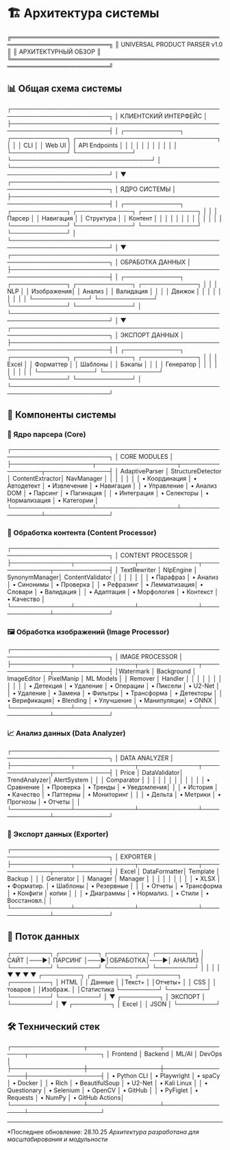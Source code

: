 # 🏗️ Архитектура системы

╔═════════════════════════════════════════════════════════════════════════╗
║                    UNIVERSAL PRODUCT PARSER v1.0                       ║
║                     АРХИТЕКТУРНЫЙ ОБЗОР                                ║
╚═════════════════════════════════════════════════════════════════════════╝

## 📊 Общая схема системы

┌─────────────────────────────────────────────────────────────────────────┐
│                        КЛИЕНТСКИЙ ИНТЕРФЕЙС                            │
├─────────────────────────────────────────────────────────────────────────┤
│  ┌─────────────┐  ┌─────────────┐  ┌─────────────────────────────────┐  │
│  │    CLI      │  │   Web UI    │  │       API Endpoints            │  │
│  │             │  │             │  │                                 │  │
│  └─────────────┘  └─────────────┘  └─────────────────────────────────┘  │
└─────────────────────────────────────────────────────────────────────────┘
                                    │
                                    ▼
┌─────────────────────────────────────────────────────────────────────────┐
│                          ЯДРО СИСТЕМЫ                                  │
├─────────────────────────────────────────────────────────────────────────┤
│  ┌─────────────┐  ┌─────────────┐  ┌─────────────┐  ┌─────────────┐    │
│  │   Парсер    │  │  Навигация  │  │  Структура  │  │  Контент    │    │
│  │             │  │             │  │             │  │             │    │
│  └─────────────┘  └─────────────┘  └─────────────┘  └─────────────┘    │
└─────────────────────────────────────────────────────────────────────────┘
                                    │
                                    ▼
┌─────────────────────────────────────────────────────────────────────────┐
│                     ОБРАБОТКА ДАННЫХ                                   │
├─────────────────────────────────────────────────────────────────────────┤
│  ┌─────────────┐  ┌─────────────┐  ┌─────────────┐  ┌─────────────┐    │
│  │    NLP      │  │  Изображения│  │   Анализ    │  │  Валидация  │    │
│  │   Движок    │  │             │  │             │  │             │    │
│  └─────────────┘  └─────────────┘  └─────────────┘  └─────────────┘    │
└─────────────────────────────────────────────────────────────────────────┘
                                    │
                                    ▼
┌─────────────────────────────────────────────────────────────────────────┐
│                         ЭКСПОРТ ДАННЫХ                                 │
├─────────────────────────────────────────────────────────────────────────┤
│  ┌─────────────┐  ┌─────────────┐  ┌─────────────┐  ┌─────────────┐    │
│  │    Excel    │  │   Форматтер │  │   Шаблоны   │  │   Бэкапы    │    │
│  │  Генератор  │  │             │  │             │  │             │    │
│  └─────────────┘  └─────────────┘  └─────────────┘  └─────────────┘    │
└─────────────────────────────────────────────────────────────────────────┘

## 🔧 Компоненты системы

### 🎯 Ядро парсера (Core)
┌─────────────────────────────────────────────────────────────────────────┐
│ CORE MODULES │
├───────────────────┬───────────────────┬─────────────────┬───────────────┤
│ AdaptiveParser │ StructureDetector │ ContentExtractor│ NavManager │
│ │ │ │ │
│ • Координация │ • Автодетект │ • Извлечение │ • Навигация │
│ • Управление │ • Анализ DOM │ • Парсинг │ • Пагинация │
│ • Интеграция │ • Селекторы │ • Нормализация │ • Категории │
└───────────────────┴───────────────────┴─────────────────┴───────────────┘

### 🎨 Обработка контента (Content Processor)
┌─────────────────────────────────────────────────────────────────────────┐
│ CONTENT PROCESSOR │
├──────────────┬──────────────┬──────────────┬──────────────┬─────────────┤
│ TextRewriter │ NlpEngine │ SynonymManager│ ContentValidator │
│ │ │ │ │
│ • Парафраз │ • Анализ │ • Синонимы │ • Проверка │
│ • Рефразинг │ • Лемматизация│ • Словари │ • Валидация │
│ • Адаптация │ • Морфология │ • Контекст │ • Качество │
└──────────────┴──────────────┴──────────────┴──────────────┴─────────────┘

### 🖼️ Обработка изображений (Image Processor)
┌─────────────────────────────────────────────────────────────────────────┐
│ IMAGE PROCESSOR │
├──────────────┬──────────────┬──────────────┬──────────────┬─────────────┤
│Watermark │ Background │ ImageEditor │ PixelManip │ ML Models │
│ Remover │ Handler │ │ │ │
│ │ │ │ │ │
│ • Детекция │ • Удаление │ • Операции │ • Пиксели │ • U2-Net │
│ • Удаление │ • Замена │ • Фильтры │ • Трансформа │ • Детекторы │
│ • Верификация│ • Blending │ • Улучшение │ • Манипуляции│ • ONNX │
└──────────────┴──────────────┴──────────────┴──────────────┴─────────────┘

### 📈 Анализ данных (Data Analyzer)
┌─────────────────────────────────────────────────────────────────────────┐
│ DATA ANALYZER │
├──────────────┬──────────────┬──────────────┬──────────────┬─────────────┤
│ Price │ DataValidator│ TrendAnalyzer│ AlertSystem │ │
│ Comparator │ │ │ │ │
│ │ │ │ │ │
│ • Сравнение │ • Проверка │ • Тренды │ • Уведомления│ │
│ • История │ • Качество │ • Паттерны │ • Мониторинг │ │
│ • Дельта │ • Метрики │ • Прогнозы │ • Отчеты │ │
└──────────────┴──────────────┴──────────────┴──────────────┴─────────────┘

### 💾 Экспорт данных (Exporter)
┌─────────────────────────────────────────────────────────────────────────┐
│ EXPORTER │
├──────────────┬──────────────┬──────────────┬──────────────┬─────────────┤
│ Excel │ DataFormatter│ Template │ Backup │ │
│ Generator │ │ Manager │ Manager │ │
│ │ │ │ │ │
│ • XLSX │ • Форматир. │ • Шаблоны │ • Резервные │ │
│ • Отчеты │ • Трансформа │ • Конфиги │ копии │ │
│ • Диаграммы │ • Нормализ. │ • Стили │ • Восстановл.│ │
└──────────────┴──────────────┴──────────────┴──────────────┴─────────────┘

## 🔄 Поток данных
┌─────────┐ ┌─────────┐ ┌─────────┐ ┌─────────┐
│ САЙТ │───▶│ ПАРСИНГ │───▶│ОБРАБОТКА│───▶│ АНАЛИЗ │
└─────────┘ └─────────┘ └─────────┘ └─────────┘
│ │ │ │
▼ ▼ ▼ ▼
┌─────────┐ ┌─────────┐ ┌─────────┐ ┌─────────┐
│ HTML │ │ Данные │ │Текст+ │ │Отчеты+ │
│ CSS │ │ товаров │ │Изображ. │ │Статистика
└─────────┘ └─────────┘ └─────────┘ └─────────┘
│
▼
┌─────────┐
│ ЭКСПОРТ │
└─────────┘
│
▼
┌─────────┐
│ Excel │
│ JSON │
└─────────┘

## 🛠️ Технический стек

┌─────────────────┬─────────────────┬─────────────────┬─────────────────┐
│ Frontend │ Backend │ ML/AI │ DevOps │
├─────────────────┼─────────────────┼─────────────────┼─────────────────┤
│ • Python CLI │ • Playwright │ • spaCy │ • Docker │
│ • Rich │ • BeautifulSoup │ • U2-Net │ • Kali Linux │
│ • Questionary │ • Selenium │ • OpenCV │ • GitHub │
│ • PyFiglet │ • Requests │ • NumPy │ • GitHub Actions│
└─────────────────┴─────────────────┴─────────────────┴─────────────────┘

---
*Последнее обновление: 28.10.25 
*Архитектура разработана для масштабирования и модульности*
